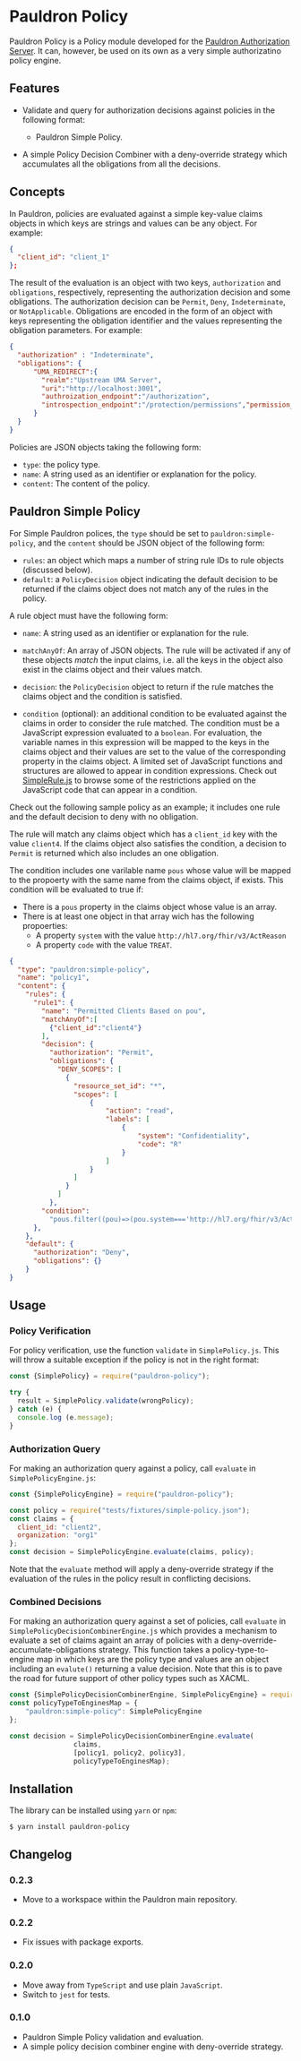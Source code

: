 # Pauldron Policy
Pauldron Policy is a Policy module developed for the [Pauldron Authorization Server](https://github.com/mojitoholic/pauldron). It can, however, be used on its own as a very simple authorizatino policy engine.

## Features
- Validate and query for authorization decisions against policies in the following format: 

	- Pauldron Simple Policy.
- A simple Policy Decision Combiner with a deny-override strategy which accumulates all the obligations from all the decisions.

## Concepts
In Pauldron, policies are evaluated against a simple key-value claims objects in which keys are strings and values can be any object. For example:

```json
{
  "client_id": "client_1"
};
```
The result of the evaluation is an object with two keys, `authorization` and `obligations`, respectively, representing the authorization decision and some obligations. The authorization decision can be `Permit`, `Deny`, `Indeterminate`, or `NotApplicable`. Obligations are encoded in the form of an object with keys representing the obligation identifier and the values representing the obligation parameters. For example:

```json
{
  "authorization" : "Indeterminate",
  "obligations": {
      "UMA_REDIRECT":{
        "realm":"Upstream UMA Server",
        "uri":"http://localhost:3001",
        "authroization_endpoint":"/authorization",
        "introspection_endpoint":"/protection/permissions","permission_registration_endpoint":"/protection/introspection"
      }
  }
}
```

Policies are JSON objects taking the following form:

- `type`: the policy type. 
- `name`: A string used as an identifier or explanation for the policy.
- `content`: The content of the policy.

## Pauldron Simple Policy

For Simple Pauldron polices, the `type` should be set to `pauldron:simple-policy`, and the `content` should be JSON object of the following form:

- `rules`: an object which maps a number of string rule IDs to rule objects (discussed below).  
- `default`: a `PolicyDecision` object indicating the default decision to be returned if the claims object does not match any of the rules in the policy. 

A rule object must have the following form:

- `name`: A string used as an identifier or explanation for the rule.
- `matchAnyOf`: An array of JSON objects. The rule will be activated if any of these objects _match_ the input claims, i.e. all the keys in the object also exist in the claims object and their values match.
- `decision`: the `PolicyDecision` object to return if the rule matches the claims object and the condition is satisfied. 

- `condition` (optional): an additional condition to be evaluated against the claims in order to consider the rule matched. The condition must be a JavaScript expression evaluated to a `boolean`. For evaluation, the variable names in this expression will be mapped to the keys in the claims object and their values are set to the value of the corresponding property in the claims object. A limited set of JavaScript functions and structures are allowed to appear in condition expressions. Check out [SimpleRule.js](https://github.com/mojitoholic/pauldron-policy/blob/master/src/SimpleRule.js) to browse some of the restrictions applied on the JavaScript code that can appear in a condition.

Check out the following sample policy as an example; it includes one rule and the default decision to deny with no obligation.

The rule will match any claims object which has a `client_id` key with the value `client4`. If the claims object also satisfies the condition, a decision to `Permit` is returned which also includes an one obligation.

The condition includes one varilable name `pous` whose value will be mapped to the propoerty with the same name from the claims object, if exists. This condition will be evaluated to true if:

- There is a `pous` property in the claims object whose value is an array.
- There is at least one object in that array wich has the following propoerties:
	- A property `system` with the value `http://hl7.org/fhir/v3/ActReason`
	- A property `code` with the value `TREAT`.

 
```json
{
  "type": "pauldron:simple-policy",
  "name": "policy1",
  "content": {
    "rules": {
      "rule1": {
        "name": "Permitted Clients Based on pou",
        "matchAnyOf":[
          {"client_id":"client4"}
        ],
        "decision": {
          "authorization": "Permit", 
          "obligations": {
            "DENY_SCOPES": [
              {
                "resource_set_id": "*", 
                "scopes": [
                    {
                        "action": "read", 
                        "labels": [
                            {
                                "system": "Confidentiality",
                                "code": "R"
                            }
                        ]
                    }
                ]
              }
            ]
          },
        "condition": 
          "pous.filter((pou)=>(pou.system==='http://hl7.org/fhir/v3/ActReason' && pou.code==='TREAT')).length>0"            
      },
    },
    "default": {
      "authorization": "Deny", 
      "obligations": {}
    }
}
```

## Usage
### Policy Verification
For policy verification, use the function `validate` in `SimplePolicy.js`. This will throw a suitable exception if the policy is not in the right format:

```javascript
const {SimplePolicy} = require("pauldron-policy");

try {
  result = SimplePolicy.validate(wrongPolicy);
} catch (e) {
  console.log (e.message);
}
```

### Authorization Query
For making an authorization query against a policy, call `evaluate` in `SimplePolicyEngine.js`:

```javascript
const {SimplePolicyEngine} = require("pauldron-policy");

const policy = require("tests/fixtures/simple-policy.json");
const claims = {
  client_id: "client2", 
  organization: "org1"
};
const decision = SimplePolicyEngine.evaluate(claims, policy);
```
Note that the `evaluate` method will apply a deny-override strategy if the evaluation of the rules in the policy result in conflicting decisions. 

### Combined Decisions
For making an authorization query against a set of policies, call `evaluate` in `SimplePolicyDecisionCombinerEngine.js` which provides a mechanism to evaluate a set of claims againt an array of policies with a deny-override-accumulate-obligations strategy. This function takes a policy-type-to-engine map in which keys are the policy type and values are an object including an `evalute()` returning a value decision. Note that this is to pave the road for future support of other policy types such as XACML. 

```javascript
const {SimplePolicyDecisionCombinerEngine, SimplePolicyEngine} = require("pauldron-policy");
const policyTypeToEnginesMap = {
    "pauldron:simple-policy": SimplePolicyEngine
};

const decision = SimplePolicyDecisionCombinerEngine.evaluate(
				claims,
				[policy1, policy2, policy3],
				policyTypeToEnginesMap);
```

## Installation
The library can be installed using `yarn` or `npm`:

```
$ yarn install pauldron-policy
```

## Changelog

### 0.2.3
- Move to a workspace within the Pauldron main repository.

### 0.2.2
- Fix issues with package exports.

### 0.2.0
- Move away from `TypeScript` and use plain `JavaScript`. 
- Switch to `jest` for tests.

### 0.1.0

- Pauldron Simple Policy validation and evaluation.
- A simple policy decision combiner engine with deny-override strategy.
